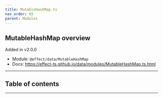 ```yaml
---
title: MutableHashMap.ts
nav_order: 65
parent: Modules
---
```


## MutableHashMap overview

Added in v2.0.0

- Module: `@effect/data/MutableHashMap`
- Docs: https://effect-ts.github.io/data/modules/MutableHashMap.ts.html

---

<h2 class="text-delta">Table of contents</h2>

---
